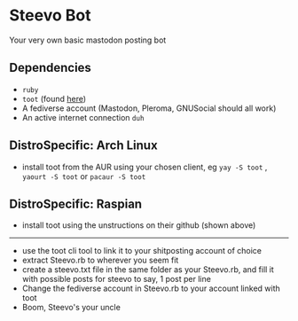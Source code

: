 # Steevo Bot
Your very own basic mastodon posting bot

## Dependencies
* `ruby`
* `toot` (found [here](https://github.com/ihabunek/toot))
* A fediverse account (Mastodon, Pleroma, GNUSocial should all work)
* An active internet connection `duh`

## DistroSpecific: Arch Linux
* install toot from the AUR using your chosen client, eg `yay -S toot` , `yaourt -S toot` or `pacaur -S toot`
## DistroSpecific: Raspian
* install toot using the unstructions on their github (shown above)

---

* use the toot cli tool to link it to your shitposting account of choice
* extract Steevo.rb to wherever you seem fit
* create a steevo.txt file in the same folder as your Steevo.rb, and fill it with possible posts for steevo to say, 1 post per line
* Change the fediverse account in Steevo.rb to your account linked with toot
* Boom, Steevo's your uncle

